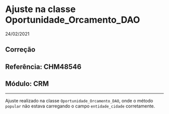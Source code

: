 # Ajuste na classe Oportunidade_Orcamento_DAO
24/02/2021
## Correção
## Referência: CHM48546
## Módulo: CRM
***

Ajuste realizado na classe `Oportunidade_Orcamento_DAO`, onde o método `popular` não estava carregando o campo `entidade_cidade` corretamente.